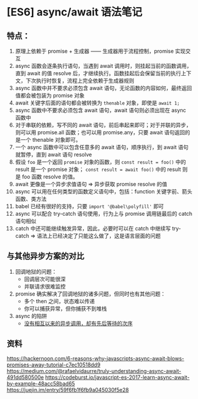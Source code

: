 # [ES6] async/await 语法笔记

## 特点：

1.  原理上依赖于 promise + 生成器 —— 生成器用于流程控制，promise 实现交互
2.  async 函数会逐条执行语句，当遇到 await 调用时，则挂起当前的函数调用，直到 await 的值 resolve 后，才继续执行。函数挂起后会保留当前的执行上下文，下次执行时恢复，流程上完全依赖于生成器规则
3.  async 函数中并不要求必须包含 await 语句，无论函数的内容如何，最终返回值都会被包装为 promise 对象
4.  await 关键字后面的语句都会被转换为 `thenable` 对象，即使是 `await 1;`
5.  async 函数中不要求必须包含 await 语句，await 语句则必须出现在 async 函数中
6.  对于串联的依赖，写不同的 await 语句，前后串起来即可；对于并联的异步，则可以用 promise.all 函数；也可以用 promise.any，只要 await 语句返回的是一个 thenable 对象即可。
7.  一个 async 函数中可以包含任意多的 await 语句，顺序执行，到 await 语句就暂停，直到 await 语句 resolve
8.  假设 `foo` 是一个返回 `promise` 对象的函数，则 `const result = foo()` 中的 result 是一个 promise 对象； `const result = await foo()` 中的 result 则是 foo 函数 resolve 的值。
9.  await 更像是一个异步求值语句 => 异步获取 promise resolve 的值
10. async 可以用在任何类型的函数定义语句中，包括：function 关键字前、箭头函数、类方法
11. babel 已经有很好的支持，只要 `import '@babel\polyfill'` 即可
12. async 可以配合 try-catch 语句使用，行为上与 promise 调用链最后的 catch 语句相似
13. catch 中还可能继续触发异常，因此，必要时可以在 catch 中继续写 try-catch => 语法上已经决定了只能这么做了，这是语言层面的问题

## 与其他异步方案的对比

1.  回调地狱的问题：
    - 回调层次可能很深
    - 并联请求很难监控
1.  promise 确实解决了回调地狱的诸多问题，但同时也有其他问题：
    - 多个 then 之间，状态难以传递
    - 你可以捕获异常，但你捕获不到堆栈
1.  async 的陷阱
    - [没有相互以来的异步调用，却有先后等待的次序](https://medium.freecodecamp.org/avoiding-the-async-await-hell-c77a0fb71c4c)

## 资料

https://hackernoon.com/6-reasons-why-javascripts-async-await-blows-promises-away-tutorial-c7ec10518dd9
https://medium.com/@rafaelvidaurre/truly-understanding-async-await-491dd580500e
https://codeburst.io/javascript-es-2017-learn-async-await-by-example-48acc58bad65
https://juejin.im/entry/59f6fb1f6fb9a045030f5e28
